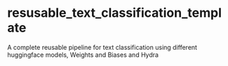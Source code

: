 # resusable_text_classification_template
A complete reusable pipeline for text classification using different huggingface models, Weights and Biases and Hydra
